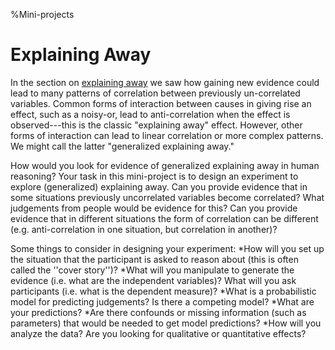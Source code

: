%Mini-projects

# Explaining Away

In the section on [explaining away](patterns-of-inference.html#explaining-away) we saw how gaining new evidence could lead to many patterns of correlation between previously un-correlated variables. Common forms of interaction between causes in giving rise an effect, such as a noisy-or, lead to anti-correlation when the effect is observed---this is the classic "explaining away" effect. However, other forms of interaction can lead to linear correlation or more complex patterns. We might call the latter "generalized explaining away."

How would you look for evidence of generalized explaining away in human reasoning? Your task in this mini-project is to design an experiment to explore (generalized) explaining away. Can you provide evidence that in some situations previously uncorrelated variables become correlated? What judgements from people would be evidence for this? Can you provide evidence that in different situations the form of correlation can be different (e.g. anti-correlation in one situation, but correlation in another)?

Some things to consider in designing your experiment:
*How will you set up the situation that the participant is asked to reason about (this is often called the ''cover story'')?
*What will you manipulate to generate the evidence (i.e. what are the independent variables)? What will you ask participants (i.e. what is the dependent measure)?
*What is a probabilistic model for predicting judgements? Is there a competing model?
*What are your predictions?
*Are there confounds or missing information (such as parameters) that would be needed to get model predictions? 
*How will you analyze the data? Are you looking for qualitative or quantitative effects?